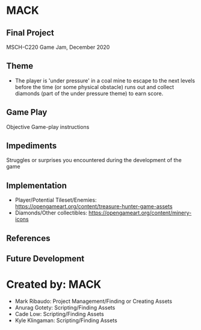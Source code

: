 # MACK

## Final Project
MSCH-C220 Game Jam, December 2020

## Theme
- The player is 'under pressure' in a coal mine to escape to the next levels before the time (or some physical obstacle) runs out and collect diamonds (part of the under pressure theme) to earn score.

## Game Play
Objective
Game-play instructions

## Impediments
Struggles or surprises you encountered during the development of the game

## Implementation
- Player/Potential Tileset/Enemies: https://opengameart.org/content/treasure-hunter-game-assets
- Diamonds/Other collectibles: https://opengameart.org/content/minery-icons


## References

## Future Development

# Created by: MACK
- Mark Ribaudo: Project Management/Finding or Creating Assets
- Anurag Gotety: Scripting/Finding Assets
- Cade Low: Scripting/Finding Assets
- Kyle Klingaman: Scripting/Finding Assets
